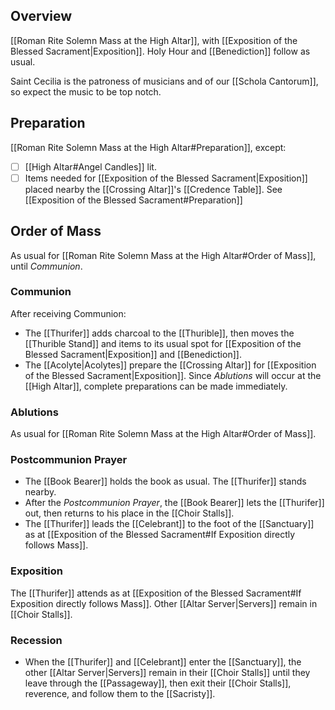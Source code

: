 ## Overview
[[Roman Rite Solemn Mass at the High Altar]], with [[Exposition of the Blessed Sacrament|Exposition]]. Holy Hour and [[Benediction]] follow as usual.

Saint Cecilia is the patroness of musicians and of our [[Schola Cantorum]], so expect the music to be top notch.

## Preparation
[[Roman Rite Solemn Mass at the High Altar#Preparation]], except:
- [ ] [[High Altar#Angel Candles]] lit.
- [ ] Items needed for [[Exposition of the Blessed Sacrament|Exposition]] placed nearby the [[Crossing Altar]]'s [[Credence Table]]. See [[Exposition of the Blessed Sacrament#Preparation]]

## Order of Mass
As usual for [[Roman Rite Solemn Mass at the High Altar#Order of Mass]], until _Communion_.

### Communion
After receiving Communion:

- The [[Thurifer]] adds charcoal to the [[Thurible]], then moves the [[Thurible Stand]] and items to its usual spot for [[Exposition of the Blessed Sacrament|Exposition]] and [[Benediction]].
- The [[Acolyte|Acolytes]] prepare the [[Crossing Altar]] for [[Exposition of the Blessed Sacrament|Exposition]]. Since _Ablutions_ will occur at the [[High Altar]], complete preparations can be made immediately.
### Ablutions
As usual for [[Roman Rite Solemn Mass at the High Altar#Order of Mass]].
### Postcommunion Prayer
- The [[Book Bearer]] holds the book as usual. The [[Thurifer]] stands nearby.
- After the _Postcommunion Prayer_, the [[Book Bearer]] lets the [[Thurifer]] out, then returns to his place in the [[Choir Stalls]].
- The [[Thurifer]] leads the [[Celebrant]] to the foot of the [[Sanctuary]] as at [[Exposition of the Blessed Sacrament#If Exposition directly follows Mass]]. 
### Exposition
The [[Thurifer]] attends as at  [[Exposition of the Blessed Sacrament#If Exposition directly follows Mass]]. Other [[Altar Server|Servers]] remain in [[Choir Stalls]].

### Recession
- When the [[Thurifer]] and [[Celebrant]] enter the [[Sanctuary]], the other [[Altar Server|Servers]] remain in their [[Choir Stalls]] until they leave through the [[Passageway]], then exit their [[Choir Stalls]], reverence, and follow them to the [[Sacristy]].